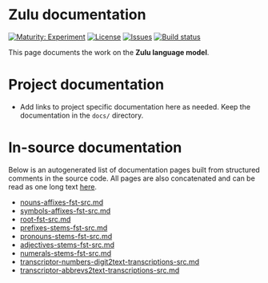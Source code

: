 # Zulu documentation

[![Maturity: Experiment](https://img.shields.io/badge/Maturity-Experiment-black.svg)](https://giellalt.github.io/MaturityClassification.html)
[![License](https://img.shields.io/github/license/giellalt/lang-zul)](https://raw.githubusercontent.com/giellalt/lang-zul/develop/LICENSE)
[![Issues](https://img.shields.io/github/issues/giellalt/lang-zul)](https://github.com/giellalt/lang-zul/issues)
[![Build status](https://github.com/giellalt/lang-zul/workflows/Speller%20CI+CD/badge.svg)](https://github.com/giellalt/lang-zul/actions)

This page documents the work on the **Zulu language model**. 

# Project documentation

* Add links to project specific documentation here as needed. Keep the documentation in the `docs/` directory.

# In-source documentation

Below is an autogenerated list of documentation pages built from structured comments in the source code. All pages are also concatenated and can be read as one long text [here](zul.md).
* [nouns-affixes-fst-src.md](nouns-affixes-fst-src.md)
* [symbols-affixes-fst-src.md](symbols-affixes-fst-src.md)
* [root-fst-src.md](root-fst-src.md)
* [prefixes-stems-fst-src.md](prefixes-stems-fst-src.md)
* [pronouns-stems-fst-src.md](pronouns-stems-fst-src.md)
* [adjectives-stems-fst-src.md](adjectives-stems-fst-src.md)
* [numerals-stems-fst-src.md](numerals-stems-fst-src.md)
* [transcriptor-numbers-digit2text-transcriptions-src.md](transcriptor-numbers-digit2text-transcriptions-src.md)
* [transcriptor-abbrevs2text-transcriptions-src.md](transcriptor-abbrevs2text-transcriptions-src.md)
